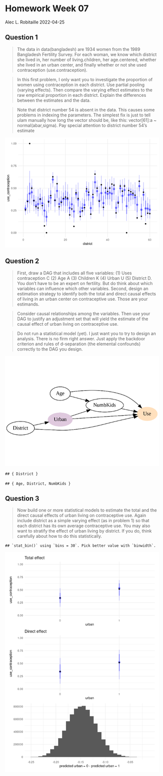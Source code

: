 Homework Week 07
================
Alec L. Robitaille
2022-04-25

## Question 1

> The data in data(bangladesh) are 1934 women from the 1989 Bangladesh
> Fertility Survey. For each woman, we know which district she lived in,
> her number of living.children, her age.centered, whether she lived in
> an urban center, and finally whether or not she used contraception
> (use.contraception).

> In this first problem, I only want you to investigate the proportion
> of women using contraception in each district. Use partial pooling
> (varying effects). Then compare the varying effect estimates to the
> raw empirical proportion in each district. Explain the differences
> between the estimates and the data.

> Note that district number 54 is absent in the data. This causes some
> problems in indexing the parameters. The simplest fix is just to tell
> ulam manually how long the vector should be, like this: vector\[61\]:a
> \~ normal(abar,sigma). Pay special attention to district number 54’s
> estimate

![](../graphics/homework/h07_q01-1.png)<!-- -->

## Question 2

> First, draw a DAG that includes all five variables: (1) Uses
> contraception C (2) Age A (3) Children K (4) Urban U (5) District D.
> You don’t have to be an expert on fertility. But do think about which
> variables can influence which other variables. Second, design an
> estimation strategy to identify both the total and direct causal
> effects of living in an urban center on contraceptive use. Those are
> your estimands.

> Consider causal relationships among the variables. Then use your DAG
> to justify an adjustment set that will yield the estimate of the
> causal effect of urban living on contraceptive use.

> Do not run a statistical model (yet). I just want you to try to design
> an analysis. There is no firm right answer. Just apply the backdoor
> criterion and rules of d-separation (the elemental confounds)
> correctly to the DAG you design.

![](../graphics/homework/dag_h07_q02-1.png)<!-- -->

    ## { District }

    ## { Age, District, NumbKids }

## Question 3

> Now build one or more statistical models to estimate the total and the
> direct causal effects of urban living on contraceptive use. Again
> include district as a simple varying effect (as in problem 1) so that
> each district has its own average contraceptive use. You may also want
> to stratify the effect of urban living by district. If you do, think
> carefully about how to do this statistically.

    ## `stat_bin()` using `bins = 30`. Pick better value with `binwidth`.

![](../graphics/homework/plot_h07_q03-1.png)<!-- -->

<!--
4-OPTIONAL CHALLENGE. Can you also go beyond the parameter estimates
from problem 3 and compute a marginal causal effect of urban living for each dis-
trict, using a standard age distribution? Use any population age distribution you
like. The important thing is to project the estimates from the sample of each dis-
trict (which does not have representative age distributions) to the population. If
you think the different districts should have different age distributions, that would
be even more interesting.
-->
